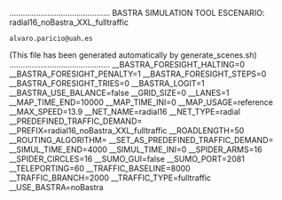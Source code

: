 .............................................
    BASTRA SIMULATION TOOL
    ESCENARIO: radial16_noBastra_XXL_fulltraffic

    alvaro.paricio@uah.es
(This file has been generated automatically by generate_scenes.sh)
.............................................
__BASTRA_FORESIGHT_HALTING=0
__BASTRA_FORESIGHT_PENALTY=1
__BASTRA_FORESIGHT_STEPS=0
__BASTRA_FORESIGHT_TRIES=0
__BASTRA_LOGIT=1
__BASTRA_USE_BALANCE=false
__GRID_SIZE=0
__LANES=1
__MAP_TIME_END=10000
__MAP_TIME_INI=0
__MAP_USAGE=reference
__MAX_SPEED=13.9
__NET_NAME=radial16
__NET_TYPE=radial
__PREDEFINED_TRAFFIC_DEMAND=
__PREFIX=radial16_noBastra_XXL_fulltraffic
__ROADLENGTH=50
__ROUTING_ALGORITHM=
__SET_AS_PREDEFINED_TRAFFIC_DEMAND=
__SIMUL_TIME_END=4000
__SIMUL_TIME_INI=0
__SPIDER_ARMS=16
__SPIDER_CIRCLES=16
__SUMO_GUI=false
__SUMO_PORT=2081
__TELEPORTING=60
__TRAFFIC_BASELINE=8000
__TRAFFIC_BRANCH=2000
__TRAFFIC_TYPE=fulltraffic
__USE_BASTRA=noBastra
